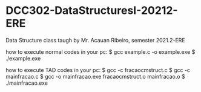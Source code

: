 # DCC302-DataStructuresI-20212-ERE
Data Structure class taugh by Mr. Acauan Ribeiro, semester 2021.2-ERE

how to execute normal codes in your pc:
$ gcc example.c -o example.exe
$ ./example.exe 

how to execute TAD codes in your pc:
$ gcc -c fracaocmstruct.c
$ gcc -c mainfracao.c
$ gcc -o mainfracao.exe fracaocmstruct.o mainfracao.o
$ ./mainfracao.exe